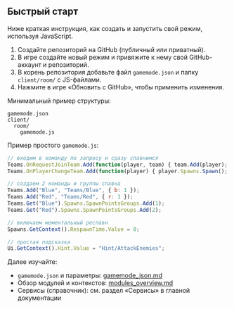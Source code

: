 ## Быстрый старт

Ниже краткая инструкция, как создать и запустить свой режим, используя JavaScript.

1) Создайте репозиторий на GitHub (публичный или приватный).
2) В игре создайте новый режим и привяжите к нему свой GitHub-аккаунт и репозиторий.
3) В корень репозитория добавьте файл `gamemode.json` и папку `client/room/` с JS-файлами.
4) Нажмите в игре «Обновить с GitHub», чтобы применить изменения.

Минимальный пример структуры:

```
gamemode.json
client/
  room/
    gamemode.js
```

Пример простого `gamemode.js`:

```javascript
// входим в команду по запросу и сразу спавнимся
Teams.OnRequestJoinTeam.Add(function(player, team) { team.Add(player); });
Teams.OnPlayerChangeTeam.Add(function(player) { player.Spawns.Spawn(); });

// создаем 2 команды и группы спавна
Teams.Add("Blue", "Teams/Blue", { b: 1 });
Teams.Add("Red", "Teams/Red", { r: 1 });
Teams.Get("Blue").Spawns.SpawnPointsGroups.Add(1);
Teams.Get("Red").Spawns.SpawnPointsGroups.Add(2);

// включаем моментальный респавн
Spawns.GetContext().RespawnTime.Value = 0;

// простая подсказка
Ui.GetContext().Hint.Value = "Hint/AttackEnemies";
```

Далее изучайте:
- `gamemode.json` и параметры: [gamemode_json.md](gamemode_json.md)
- Обзор модулей и контекстов: [modules_overview.md](modules_overview.md)
- Сервисы (справочник): см. раздел «Сервисы» в главной документации

